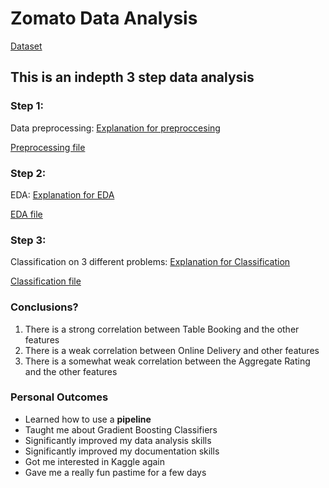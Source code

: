 # Zomato Data Analysis

[Dataset](https://www.kaggle.com/shrutimehta/zomato-restaurants-data)

## This is an indepth 3 step data analysis

### Step 1: 
Data preprocessing:
[Explanation for preproccesing]()

[Preprocessing file]()

### Step 2:
EDA:
[Explanation for EDA]()

[EDA file]()

### Step 3:
Classification on 3 different problems:
[Explanation for Classification]()

[Classification file]()


### Conclusions?
1. There is a strong correlation between Table Booking and the other features
2. There is a weak correlation between Online Delivery and other features
3. There is a somewhat weak correlation between the Aggregate Rating and the other features

### Personal Outcomes
* Learned how to use a __pipeline__
* Taught me about Gradient Boosting Classifiers
* Significantly improved my data analysis skills
* Significantly improved my documentation skills
* Got me interested in Kaggle again
* Gave me a really fun pastime for a few days